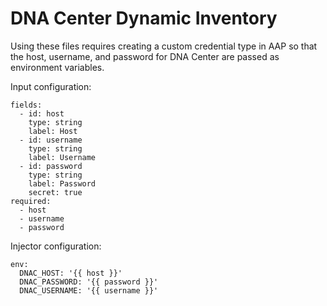 # DNA Center Dynamic Inventory

Using these files requires creating a custom credential type in AAP so that the host, username, and password for DNA Center are passed as environment variables.

    
Input configuration:
```
fields:
  - id: host
    type: string
    label: Host
  - id: username
    type: string
    label: Username
  - id: password
    type: string
    label: Password
    secret: true
required:
  - host
  - username
  - password
```
Injector configuration:
```
env:
  DNAC_HOST: '{{ host }}'
  DNAC_PASSWORD: '{{ password }}'
  DNAC_USERNAME: '{{ username }}'
```
